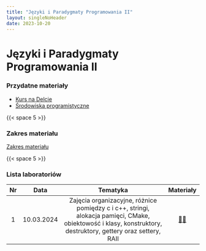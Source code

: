 ```yaml
---
title: "Języki i Paradygmaty Programowania II"
layout: singleNoHeader
date: 2023-10-20
---
```


# Języki i Paradygmaty Programowania II

### Przydatne materiały

* [Kurs na Delcie](https://delta.pk.edu.pl/course/view.php?id=4682)
* [Środowiska programistyczne](/page/materials/resources)

{{< space 5 >}}

### Zakres materiału

[Zakres materiału](/page/materials/jipp-ii-2023-n/zakres/)

{{< space 5 >}}

### Lista laboratoriów

|  Nr   |    Data    |            Tematyka             |               Materiały               |
| :---: | :--------: | :-----------------------------: | :-----------------------------------: |
|   1   | 10.03.2024 |      Zajęcia organizacyjne, różnice pomiędzy c i c++, stringi, alokacja pamięci, CMake, obiektowość i klasy, konstruktory, destruktory, gettery oraz settery, RAII      | [📄🔗](/page/materials/jipp-ii-2024-n/z1) |



